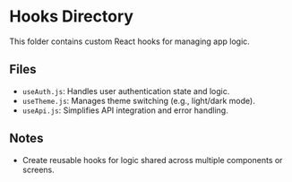# Hooks Directory

This folder contains custom React hooks for managing app logic.

## Files
- `useAuth.js`: Handles user authentication state and logic.
- `useTheme.js`: Manages theme switching (e.g., light/dark mode).
- `useApi.js`: Simplifies API integration and error handling.

## Notes
- Create reusable hooks for logic shared across multiple components or screens.
